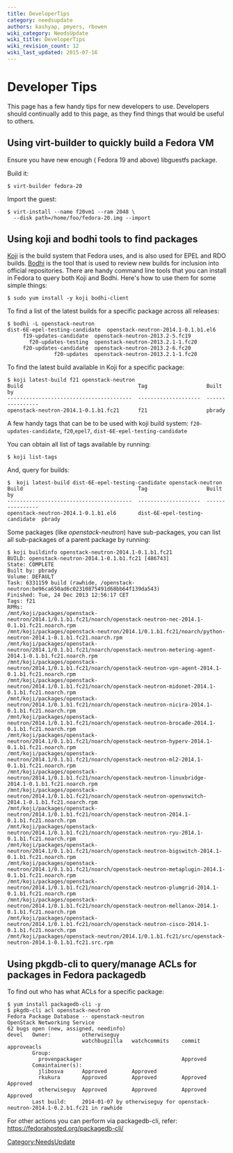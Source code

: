 ```yaml
---
title: DeveloperTips
category: needsupdate
authors: kashyap, pmyers, rbowen
wiki_category: NeedsUpdate
wiki_title: DeveloperTips
wiki_revision_count: 12
wiki_last_updated: 2015-07-16
---
```


# Developer Tips

This page has a few handy tips for new developers to use. Developers should continually add to this page, as they find things that would be useful to others.

## Using virt-builder to quickly build a Fedora VM

Ensure you have new enough ( Fedora 19 and above) libguestfs package.

Build it:

    $ virt-builder fedora-20

Import the guest:

    $ virt-install --name f20vm1 --ram 2048 \
      --disk path=/home/foo/fedora-20.img --import

## Using koji and bodhi tools to find packages

[Koji](https://fedoraproject.org/wiki/Koji) is the build system that Fedora uses, and is also used for EPEL and RDO builds. [Bodhi](https://fedoraproject.org/wiki/Bodhi) is the tool that is used to review new builds for inclusion into official repositories. There are handy command line tools that you can install in Fedora to query both Koji and Bodhi. Here's how to use them for some simple things:

    $ sudo yum install -y koji bodhi-client

To find a list of the latest builds for a specific package across all releases:

    $ bodhi -L openstack-neutron
    dist-6E-epel-testing-candidate  openstack-neutron-2014.1-0.1.b1.el6
         f19-updates-candidate  openstack-neutron-2013.2-5.fc19
           f20-updates-testing  openstack-neutron-2013.2.1-1.fc20
         f20-updates-candidate  openstack-neutron-2013.2-6.fc20
                   f20-updates  openstack-neutron-2013.2.1-1.fc20

To find the latest build available in Koji for a specific package:

    $ koji latest-build f21 openstack-neutron
    Build                                     Tag                   Built by
    ----------------------------------------  --------------------  ----------------
    openstack-neutron-2014.1-0.1.b1.fc21      f21                   pbrady

A few handy tags that can be to be used with koji build system: `f20-updates-candidate`, `f20`,`epel7`, `dist-6E-epel-testing-candidate`

You can obtain all list of tags available by running:

    $ koji list-tags

And, query for builds:

    $  koji latest-build dist-6E-epel-testing-candidate openstack-neutron
    Build                                     Tag                   Built by
    ----------------------------------------  --------------------  ----------------
    openstack-neutron-2014.1-0.1.b1.el6       dist-6E-epel-testing-candidate  pbrady

Some packages (like *openstack-neutron*) have sub-packages, you can list all sub-packages of a parent package by running:

    $ koji buildinfo openstack-neutron-2014.1-0.1.b1.fc21
    BUILD: openstack-neutron-2014.1-0.1.b1.fc21 [486743]
    State: COMPLETE
    Built by: pbrady
    Volume: DEFAULT
    Task: 6331159 build (rawhide, /openstack-neutron:be96ca650ad6c02310875491d68bb64f139da543)
    Finished: Tue, 24 Dec 2013 12:56:17 CET
    Tags: f21
    RPMs:
    /mnt/koji/packages/openstack-neutron/2014.1/0.1.b1.fc21/noarch/openstack-neutron-nec-2014.1-0.1.b1.fc21.noarch.rpm
    /mnt/koji/packages/openstack-neutron/2014.1/0.1.b1.fc21/noarch/python-neutron-2014.1-0.1.b1.fc21.noarch.rpm
    /mnt/koji/packages/openstack-neutron/2014.1/0.1.b1.fc21/noarch/openstack-neutron-metering-agent-2014.1-0.1.b1.fc21.noarch.rpm
    /mnt/koji/packages/openstack-neutron/2014.1/0.1.b1.fc21/noarch/openstack-neutron-vpn-agent-2014.1-0.1.b1.fc21.noarch.rpm
    /mnt/koji/packages/openstack-neutron/2014.1/0.1.b1.fc21/noarch/openstack-neutron-midonet-2014.1-0.1.b1.fc21.noarch.rpm
    /mnt/koji/packages/openstack-neutron/2014.1/0.1.b1.fc21/noarch/openstack-neutron-nicira-2014.1-0.1.b1.fc21.noarch.rpm
    /mnt/koji/packages/openstack-neutron/2014.1/0.1.b1.fc21/noarch/openstack-neutron-brocade-2014.1-0.1.b1.fc21.noarch.rpm
    /mnt/koji/packages/openstack-neutron/2014.1/0.1.b1.fc21/noarch/openstack-neutron-hyperv-2014.1-0.1.b1.fc21.noarch.rpm
    /mnt/koji/packages/openstack-neutron/2014.1/0.1.b1.fc21/noarch/openstack-neutron-ml2-2014.1-0.1.b1.fc21.noarch.rpm
    /mnt/koji/packages/openstack-neutron/2014.1/0.1.b1.fc21/noarch/openstack-neutron-linuxbridge-2014.1-0.1.b1.fc21.noarch.rpm
    /mnt/koji/packages/openstack-neutron/2014.1/0.1.b1.fc21/noarch/openstack-neutron-openvswitch-2014.1-0.1.b1.fc21.noarch.rpm
    /mnt/koji/packages/openstack-neutron/2014.1/0.1.b1.fc21/noarch/openstack-neutron-2014.1-0.1.b1.fc21.noarch.rpm
    /mnt/koji/packages/openstack-neutron/2014.1/0.1.b1.fc21/noarch/openstack-neutron-ryu-2014.1-0.1.b1.fc21.noarch.rpm
    /mnt/koji/packages/openstack-neutron/2014.1/0.1.b1.fc21/noarch/openstack-neutron-bigswitch-2014.1-0.1.b1.fc21.noarch.rpm
    /mnt/koji/packages/openstack-neutron/2014.1/0.1.b1.fc21/noarch/openstack-neutron-metaplugin-2014.1-0.1.b1.fc21.noarch.rpm
    /mnt/koji/packages/openstack-neutron/2014.1/0.1.b1.fc21/noarch/openstack-neutron-plumgrid-2014.1-0.1.b1.fc21.noarch.rpm
    /mnt/koji/packages/openstack-neutron/2014.1/0.1.b1.fc21/noarch/openstack-neutron-mellanox-2014.1-0.1.b1.fc21.noarch.rpm
    /mnt/koji/packages/openstack-neutron/2014.1/0.1.b1.fc21/noarch/openstack-neutron-cisco-2014.1-0.1.b1.fc21.noarch.rpm
    /mnt/koji/packages/openstack-neutron/2014.1/0.1.b1.fc21/src/openstack-neutron-2014.1-0.1.b1.fc21.src.rpm

## Using pkgdb-cli to query/manage ACLs for packages in Fedora packagedb

To find out who has what ACLs for a specific package:

    $ yum install packagedb-cli -y
    $ pkgdb-cli acl openstack-neutron
    Fedora Package Database -- openstack-neutron
    OpenStack Networking Service
    62 bugs open (new, assigned, needinfo)
    devel   Owner:          otherwiseguy
                            watchbugzilla   watchcommits    commit          approveacls
            Group:
              provenpackager                                Approved
            Comaintainer(s):
              jlibosva      Approved        Approved
              rkukura       Approved        Approved        Approved        Approved
              otherwiseguy  Approved        Approved        Approved        Approved
            Last build:     2014-01-07 by otherwiseguy for openstack-neutron-2014.1-0.2.b1.fc21 in rawhide

For other actions you can perform via packagedb-cli, refer: <https://fedorahosted.org/packagedb-cli/>

<Category:NeedsUpdate>
